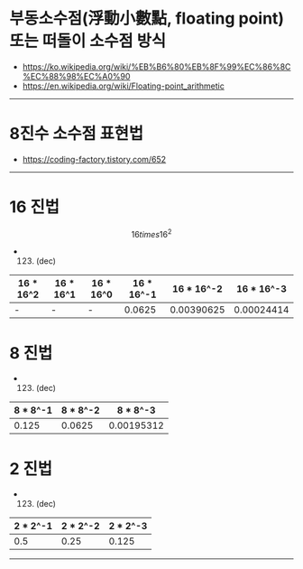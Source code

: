 # 부동소수점(浮動小數點, floating point) 또는 떠돌이 소수점 방식

- https://ko.wikipedia.org/wiki/%EB%B6%80%EB%8F%99%EC%86%8C%EC%88%98%EC%A0%90
- https://en.wikipedia.org/wiki/Floating-point_arithmetic

<hr />

# 8진수 소수점 표현법
- https://coding-factory.tistory.com/652

<hr />

# 16 진법

$$ 16 {times} 16^2 $$
- 123. (dec)

|16 * 16^2|16 * 16^1|16 * 16^0|16 * 16^-1|16 * 16^-2|16 * 16^-3|
|-|-|-|-|-|-|
|-|-|-|0.0625|0.00390625|0.00024414|


# 8 진법

- 123. (dec)

|8 * 8^-1|8 * 8^-2|8 * 8^-3|
|-|-|-|
|0.125|0.0625|0.00195312|


# 2 진법

- 123. (dec)

|2 * 2^-1|2 * 2^-2|2 * 2^-3|
|-|-|-|
|0.5|0.25|0.125|


<hr />
